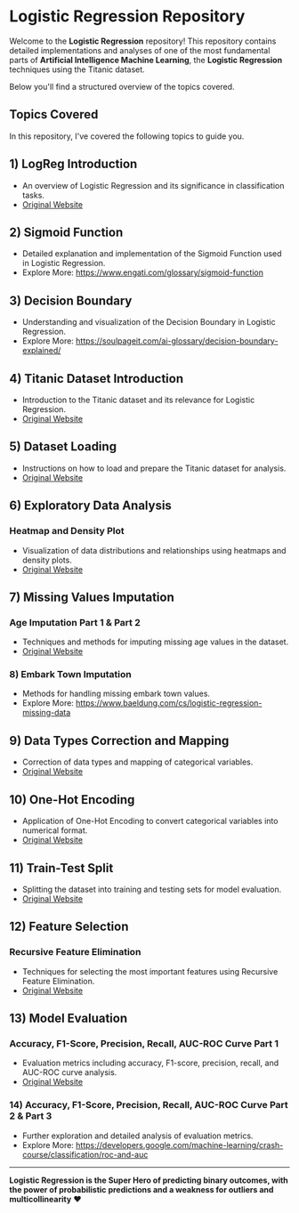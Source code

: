 # Logistic Regression Repository

Welcome to the **Logistic Regression** repository! This repository contains detailed implementations and analyses of one of the most fundamental parts of **Artificial Intelligence Machine Learning**, the **Logistic Regression** techniques using the Titanic dataset.

Below you'll find a structured overview of the topics covered.

## Topics Covered

In this repository, I've covered the following topics to guide you.

## 1) LogReg Introduction

* An overview of Logistic Regression and its significance in classification tasks.  
* [Original Website](https://scikit-learn.org/stable/modules/linear_model.html#logistic-regression)

## 2) Sigmoid Function
* Detailed explanation and implementation of the Sigmoid Function used in Logistic Regression.  
* Explore More: https://www.engati.com/glossary/sigmoid-function

## 3) Decision Boundary
* Understanding and visualization of the Decision Boundary in Logistic Regression.
* Explore More: https://soulpageit.com/ai-glossary/decision-boundary-explained/

## 4) Titanic Dataset Introduction
* Introduction to the Titanic dataset and its relevance for Logistic Regression.  
* [Original Website](https://www.kaggle.com/c/titanic)

## 5) Dataset Loading
* Instructions on how to load and prepare the Titanic dataset for analysis.  
* [Original Website](https://pandas.pydata.org/pandas-docs/stable/user_guide/io.html)

## 6) Exploratory Data Analysis
### Heatmap and Density Plot
* Visualization of data distributions and relationships using heatmaps and density plots.  
* [Original Website](https://seaborn.pydata.org/tutorial/color_palettes.html)

## 7) Missing Values Imputation
### Age Imputation Part 1 & Part 2
* Techniques and methods for imputing missing age values in the dataset.  
* [Original Website](https://scikit-learn.org/stable/modules/impute.html#imputation)

### 8) Embark Town Imputation
* Methods for handling missing embark town values.
* Explore More: https://www.baeldung.com/cs/logistic-regression-missing-data

## 9) Data Types Correction and Mapping
* Correction of data types and mapping of categorical variables.  
* [Original Website](https://pandas.pydata.org/pandas-docs/stable/user_guide/categorical.html)

## 10) One-Hot Encoding
* Application of One-Hot Encoding to convert categorical variables into numerical format.  
* [Original Website](https://scikit-learn.org/stable/modules/preprocessing.html#one-hot-encoding)

## 11) Train-Test Split
* Splitting the dataset into training and testing sets for model evaluation.  
* [Original Website](https://scikit-learn.org/stable/modules/cross_validation.html#train-test-split)

## 12) Feature Selection
### Recursive Feature Elimination
* Techniques for selecting the most important features using Recursive Feature Elimination.  
* [Original Website](https://scikit-learn.org/stable/modules/feature_selection.html#recursive-feature-elimination)

## 13) Model Evaluation
### Accuracy, F1-Score, Precision, Recall, AUC-ROC Curve Part 1
* Evaluation metrics including accuracy, F1-score, precision, recall, and AUC-ROC curve analysis.  
* [Original Website](https://scikit-learn.org/stable/modules/model_evaluation.html)

### 14) Accuracy, F1-Score, Precision, Recall, AUC-ROC Curve Part 2 & Part 3
* Further exploration and detailed analysis of evaluation metrics.
* Explore More: https://developers.google.com/machine-learning/crash-course/classification/roc-and-auc

---

**Logistic Regression is the Super Hero of predicting binary outcomes, with the power of probabilistic predictions and a weakness for outliers and multicollinearity** ❤️
